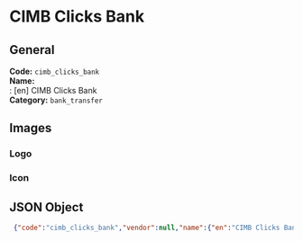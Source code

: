# CIMB Clicks Bank 
## General 
**Code:** `cimb_clicks_bank`  
**Name:**  
:	[en] CIMB Clicks Bank  
**Category:** `bank_transfer`  
## Images 
### Logo 
### Icon 
## JSON Object 
```json
 {"code":"cimb_clicks_bank","vendor":null,"name":{"en":"CIMB Clicks Bank"},"description":null,"countries":null,"category":"bank_transfer"}```  
